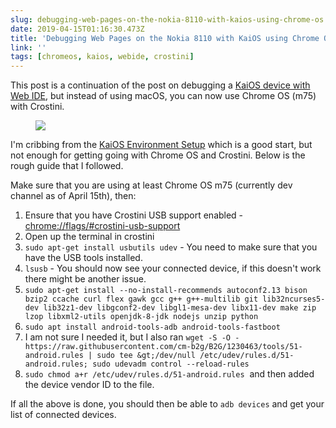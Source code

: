 ```yaml
---
slug: debugging-web-pages-on-the-nokia-8110-with-kaios-using-chrome-os
date: 2019-04-15T01:16:30.473Z
title: 'Debugging Web Pages on the Nokia 8110 with KaiOS using Chrome OS'
link: ''
tags: [chromeos, kaios, webide, crostini]
---
```

This post is a continuation of the post on debugging a [KaiOS device with Web IDE](https://paul.kinlan.me/debugging-web-pages-on-the-nokia-8110-with-kaios/), but instead of using macOS, you can now use Chrome OS (m75) with Crostini.

<figure><img src="/images/2019-04-15-debugging-web-pages-on-the-nokia-8110-with-kaios-using-chrome-os-1.jpeg"></figure>

I'm cribbing from the [KaiOS Environment Setup](https://developer.kaiostech.com/environment-setup) which is a good start, but not enough for getting going with Chrome OS and Crostini. Below is the rough guide that I followed.

Make sure that you are using at least Chrome OS m75 (currently dev channel as of April 15th), then:

1. Ensure that you have Crostini USB support enabled - [chrome://flags/#crostini-usb-support](chrome://flags/#crostini-usb-support)
1. Open up the terminal in crostini
1. `sudo apt-get install usbutils udev` - You need to make sure that you have the USB tools installed.
1. `lsusb` - You should now see your connected device, if this doesn't work there might be another issue.
1. `sudo apt-get install --no-install-recommends autoconf2.13 bison bzip2 ccache curl flex gawk gcc g++ g++-multilib git lib32ncurses5-dev lib32z1-dev libgconf2-dev libgl1-mesa-dev libx11-dev make zip lzop libxml2-utils openjdk-8-jdk nodejs unzip python`
1. `sudo apt install android-tools-adb android-tools-fastboot`
1. I am not sure I needed it, but I also ran `wget -S -O - https://raw.githubusercontent.com/cm-b2g/B2G/1230463/tools/51-android.rules | sudo tee &gt;/dev/null /etc/udev/rules.d/51-android.rules; sudo udevadm control --reload-rules`
1. `sudo chmod a+r /etc/udev/rules.d/51-android.rules`&nbsp; and then added the device vendor ID to the file.

If all the above is done, you should then be able to `adb devices` and get your list of connected devices.
